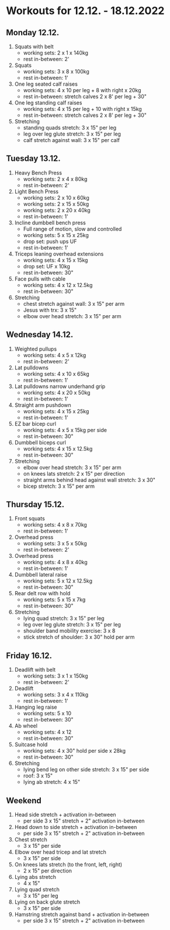 # Workouts for 12.12. - 18.12.2022

## Monday 12.12.

1. Squats with belt
   - working sets: 2 x 1 x 140kg
   - rest in-between: 2'
2. Squats
   - working sets: 3 x 8 x 100kg
   - rest in-between: 1'
3. One leg seated calf raises
   - working sets: 4 x 10 per leg + 8 with right x 20kg
   - rest in-between: stretch calves 2 x 8' per leg + 30"
4. One leg standing calf raises
   - working sets: 4 x 15 per leg + 10 with right x 15kg
   - rest in-between: stretch calves 2 x 8' per leg + 30"
5. Stretching
   - standing quads stretch: 3 x 15" per leg
   - leg over leg glute stretch: 3 x 15" per leg
   - calf stretch against wall: 3 x 15" per calf

## Tuesday 13.12.

1. Heavy Bench Press
   - working sets: 2 x 4 x 80kg
   - rest in-between: 2'
2. Light Bench Press
   - working sets: 2 x 10 x 60kg
   - working sets: 2 x 15 x 50kg
   - working sets: 2 x 20 x 40kg
   - rest in-between: 1'
3. Incline dumbbell bench press
   - Full range of motion, slow and controlled
   - working sets: 5 x 15 x 25kg
   - drop set: push ups UF
   - rest in-between: 1'
4. Triceps leaning overhead extensions
   - working sets: 4 x 15 x 15kg
   - drop set: UF x 10kg
   - rest in-between: 30"
5. Face pulls with cable
   - working sets: 4 x 12 x 12.5kg
   - rest in-between: 30"
6. Stretching
   - chest stretch against wall: 3 x 15" per arm
   - Jesus with trx: 3 x 15"
   - elbow over head stretch: 3 x 15" per arm

## Wednesday 14.12.

1. Weighted pullups
   - working sets: 4 x 5 x 12kg
   - rest in-between: 2'
2. Lat pulldowns
   - working sets: 4 x 10 x 65kg
   - rest in-between: 1'
3. Lat pulldowns narrow underhand grip
   - working sets: 4 x 20 x 50kg
   - rest in-between: 1'
4. Straight arm pushdown
   - working sets: 4 x 15 x 25kg
   - rest in-between: 1'
5. EZ bar bicep curl
   - working sets: 4 x 5 x 15kg per side
   - rest in-between: 30"
6. Dumbbell biceps curl
   - working sets: 4 x 15 x 12.5kg
   - rest in-between: 30"
7. Stretching
   - elbow over head stretch: 3 x 15" per arm
   - on knees lats stretch: 2 x 15" per direction
   - straight arms behind head against wall stretch: 3 x 30"
   - bicep stretch: 3 x 15" per arm

## Thursday 15.12.

1. Front squats
   - working sets: 4 x 8 x 70kg
   - rest in-between: 1'
2. Overhead press
   - working sets: 3 x 5 x 50kg
   - rest in-between: 2'
3. Overhead press
   - working sets: 4 x 8 x 40kg
   - rest in-between: 1'
4. Dumbbell lateral raise
   - working sets: 5 x 12 x 12.5kg
   - rest in-between: 30"
5. Rear delt row with hold
   - working sets: 5 x 15 x 7kg
   - rest in-between: 30"
6. Stretching
   - lying quad stretch: 3 x 15" per leg
   - leg over leg glute stretch: 3 x 15" per leg
   - shoulder band mobility exercise: 3 x 8
   - stick stretch of shoulder: 3 x 30" hold per arm

## Friday 16.12.

1. Deadlift with belt
   - working sets: 3 x 1 x 150kg
   - rest in-between: 2'
2. Deadlift
   - working sets: 3 x 4 x 110kg
   - rest in-between: 1'
3. Hanging leg raise
   - working sets: 5 x 10
   - rest in-between: 30"
4. Ab wheel
   - working sets: 4 x 12
   - rest in-between: 30"
5. Suitcase hold
   - working sets: 4 x 30" hold per side x 28kg
   - rest in-between: 30"
6. Stretching
   - lying bend leg on other side stretch: 3 x 15" per side
   - roof: 3 x 15"
   - lying ab stretch: 4 x 15"

## Weekend

1. Head side stretch + activation in-between
   - per side 3 x 15" stretch + 2" activation in-between
2. Head down to side stretch + activation in-between
   - per side 3 x 15" stretch + 2" activation in-between
3. Chest stretch
   - 3 x 15" per side
4. Elbow over head tricep and lat stretch
   - 3 x 15" per side
5. On knees lats stretch (to the front, left, right)
   - 2 x 15" per direction
6. Lying abs stretch
   - 4 x 15"
7. Lying quad stretch
   - 3 x 15" per leg
8. Lying on back glute stretch
   - 3 x 15" per side
9. Hamstring stretch against band + activation in-between
   - per side 3 x 15" stretch + 2" activation in-between
